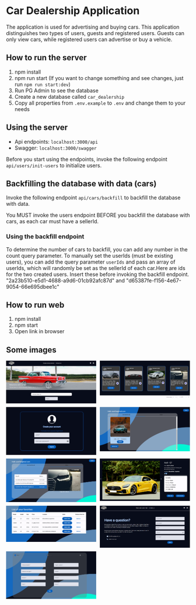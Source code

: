 # Car Dealership Application

The application is used for advertising and buying cars. This application distinguishes two types of users, guests and registered users. Guests can only view cars, while registered users can advertise or buy a vehicle.

## How to run the server

1. npm install
2. npm run start (If you want to change something and see changes, just run `npm run start:dev`)
3. Run PG Admin to see the database
4. Create a new database called `car_dealership`
5. Copy all properties from `.env.example` to `.env` and change them to your needs

## Using the server

- Api endpoints: `localhost:3000/api`
- Swagger: `localhost:3000/swagger`

Before you start using the endpoints, invoke the following endpoint `api/users/init-users` to initialize users.

## Backfilling the database with data (cars)

Invoke the following endpoint `api/cars/backfill` to backfill the database with data.

You MUST invoke the users endpoint BEFORE you backfill the database with cars, as each car must have a sellerId.

### Using the backfill endpoint

To determine the number of cars to backfill, you can add any number in the count query parameter.
To manually set the userIds (must be existing users), you can add the query parameter `userIds` and pass an array of userIds, which will randomly be set as the sellerId of each car.Here are ids for the two created users. Insert these before invoking the backfill endpoint.
"2a23b510-e5d1-4688-a9d6-01cb92afc87d" and "d65387fe-f156-4e67-9054-66e695dbee1c"

## How to run web

1. npm install
2. npm start
3. Open link in browser

## Some images

<div style="display:grid; grid-template-columns: 1fr 1fr; gap: 10px">
<img src="images/1.png" />
<img src="images/2.png" />
<img src="images/3.png"  />
<img src="images/4.png"  />
<img src="images/5.png"  />
<img src="images/6.png"  />
<img src="images/7.png"  />
<img src="images/8.png"  />
<img src="images/9.png" />
</div>

